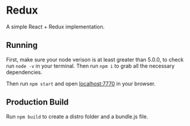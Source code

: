 # Redux

A simple React + Redux implementation.

## Running

First, make sure your node verison is at least greater than 5.0.0, to check run `node -v` in your terminal. Then run `npm i` to grab all the necessary dependencies.

Then run `npm start` and open <localhost:7770> in your browser.

## Production Build

Run `npm build` to create a distro folder and a bundle.js file.
